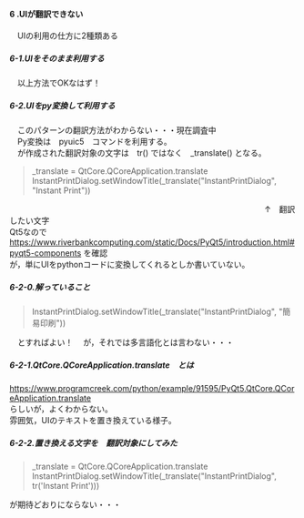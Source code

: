 #### 6 .UIが翻訳できない  
　UIの利用の仕方に2種類ある
 
##### 6-1.UIをそのまま利用する  
 　以上方法でOKなはず！  
  
##### 6-2.UIをpy変換して利用する  
　このパターンの翻訳方法がわからない・・・現在調査中  
　Py変換は　pyuic5　コマンドを利用する。  
　が作成された翻訳対象の文字は　tr() ではなく　_translate() となる。  

>_translate = QtCore.QCoreApplication.translate  
>InstantPrintDialog.setWindowTitle(_translate("InstantPrintDialog", "Instant Print"))  

 　　　　　　　　　　　　　　　　　　　　　　　　　　　　　　　　↑　翻訳したい文字  
  Qt5なので　https://www.riverbankcomputing.com/static/Docs/PyQt5/introduction.html#pyqt5-components を確認  
  が，単にUIをpythonコードに変換してくれるとしか書いていない。
##### 6-2-0.解っていること
>InstantPrintDialog.setWindowTitle(_translate("InstantPrintDialog", "簡易印刷"))  

　とすればよい！
　が，それでは多言語化とは言わない・・・  

##### 6-2-1.QtCore.QCoreApplication.translate　とは
 https://www.programcreek.com/python/example/91595/PyQt5.QtCore.QCoreApplication.translate  
 らしいが，よくわからない。  
 雰囲気，UIのテキストを置き換えている様子。  

##### 6-2-2.置き換える文字を　翻訳対象にしてみた  
>_translate = QtCore.QCoreApplication.translate  
>InstantPrintDialog.setWindowTitle(_translate("InstantPrintDialog", tr('Instant Print')))  

 が期待どおりにならない・・・  
